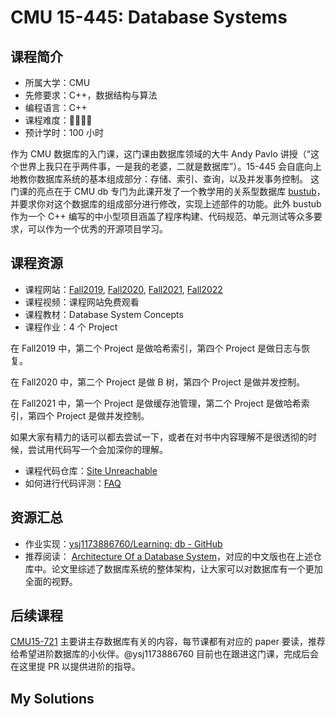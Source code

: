 # CMU 15-445: Database Systems

## 课程简介

-   所属大学：CMU
-   先修要求：C++，数据结构与算法
-   编程语言：C++
-   课程难度：🌟🌟🌟🌟
-   预计学时：100 小时

作为 CMU 数据库的入门课，这门课由数据库领域的大牛 Andy Pavlo 讲授（“这个世界上我只在乎两件事，一是我的老婆，二就是数据库”）。15-445 会自底向上地教你数据库系统的基本组成部分：存储、索引、查询，以及并发事务控制。 这门课的亮点在于 CMU db 专门为此课开发了一个教学用的关系型数据库 [bustub](https://github.com/cmu-db/bustub)，并要求你对这个数据库的组成部分进行修改，实现上述部件的功能。此外 bustub 作为一个 C++ 编写的中小型项目涵盖了程序构建、代码规范、单元测试等众多要求，可以作为一个优秀的开源项目学习。

## 课程资源

-   课程网站：[Fall2019](https://15445.courses.cs.cmu.edu/fall2019/schedule.html), [Fall2020](https://15445.courses.cs.cmu.edu/fall2020/schedule.html), [Fall2021](https://15445.courses.cs.cmu.edu/fall2021/schedule.html), [Fall2022](https://15445.courses.cs.cmu.edu/fall2022/)
-   课程视频：课程网站免费观看
-   课程教材：Database System Concepts
-   课程作业：4 个 Project

在 Fall2019 中，第二个 Project 是做哈希索引，第四个 Project 是做日志与恢复。

在 Fall2020 中，第二个 Project 是做 B 树，第四个 Project 是做并发控制。

在 Fall2021 中，第一个 Project 是做缓存池管理，第二个 Project 是做哈希索引，第四个 Project 是做并发控制。

如果大家有精力的话可以都去尝试一下，或者在对书中内容理解不是很透彻的时候，尝试用代码写一个会加深你的理解。

- 课程代码仓库：[Site Unreachable](https://github.com/cmu-db/bustub)
- 如何进行代码评测：[FAQ](FAQ.md#外校人如何测试项目)


## 资源汇总

- 作业实现：[ysj1173886760/Learning: db - GitHub](https://github.com/ysj1173886760/Learning/tree/master/db)
- 推荐阅读： [Architecture Of a Database System](https://github.com/ysj1173886760/paper_notes/tree/master/db)，对应的中文版也在上述仓库中。论文里综述了数据库系统的整体架构，让大家可以对数据库有一个更加全面的视野。


## 后续课程

[CMU15-721](https://15721.courses.cs.cmu.edu/spring2020/) 主要讲主存数据库有关的内容，每节课都有对应的 paper 要读，推荐给希望进阶数据库的小伙伴。@ysj1173886760 目前也在跟进这门课，完成后会在这里提 PR 以提供进阶的指导。

## My Solutions